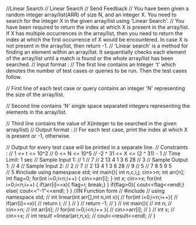 
//Linear Search
// Linear Search
// Send Feedback
// You have been given a random integer array/list(ARR) of size N, and an integer X. You need to search for the integer X in the given array/list using 'Linear Search'.
//  You have been required to return the index at which X is present in the array/list. If X has multiple occurrences in the array/list, then you need to return the index at which the first occurrence of X would be encountered. In case X is not present in the array/list, then return -1.
// 'Linear search' is a method for finding an element within an array/list. It sequentially checks each element of the array/list until a match is found or the whole array/list has been searched.
// Input format :
// The first line contains an Integer 't' which denotes the number of test cases or queries to be run. Then the test cases follow.

// First line of each test case or query contains an integer 'N' representing the size of the array/list.

// Second line contains 'N' single space separated integers representing the elements in the array/list.

// Third line contains the value of X(integer to be searched in the given array/list)
// Output format :
// For each test case, print the index at which X is present or -1, otherwise.

// Output for every test case will be printed in a separate line.
// Constraints :
// 1 <= t <= 10^2
// 0 <= N <= 10^5
// -2 ^ 31 <= X <= (2 ^ 31) - 1
// Time Limit: 1 sec
// Sample Input 1:
// 1
// 7
// 2 13 4 1 3 6 28
// 3
// Sample Output 1:
// 4
// Sample Input 2:
// 2
// 7
// 2 13 4 1 3 6 28
// 9
// 5
// 7 8 5 9 5      
// 5
#include<iostream>
using namespace std;
int main(){
          int n,c,i,j;
          cin>>n;
          int arr[n];
          int  flag=0;
          for(int i=0;i<n;i++)
{
          cin>>arr[i];
}
int x;
cin>>x;
for(int i=0;i<n;i++)
{
          if(arr[i]==x){
                flag=i;
            break;}
}
if(flag>0){
       cout<<flag<<endl;}
       else{
       cout<<"-1"<<endl;
       }
}
//IN Function form
// #include<iostream>
// using namespace std;
// int linear(int arr[],int n,int x){
// for(int i=0;i<n;i++){
//           if(arr[i]==x){
//                     return i;
//           }
// }
// return -1;
// }
// int main(){
//           int n;
//           cin>>n;
//           int arr[n];
//           for(int i=0;i<n;i++ ){
//                     cin>>arr[i];
//           }
//           int x;
//           cin>>x;
//           int result =linear(arr,n,x);
//           cout<<result<<endl;
// }
